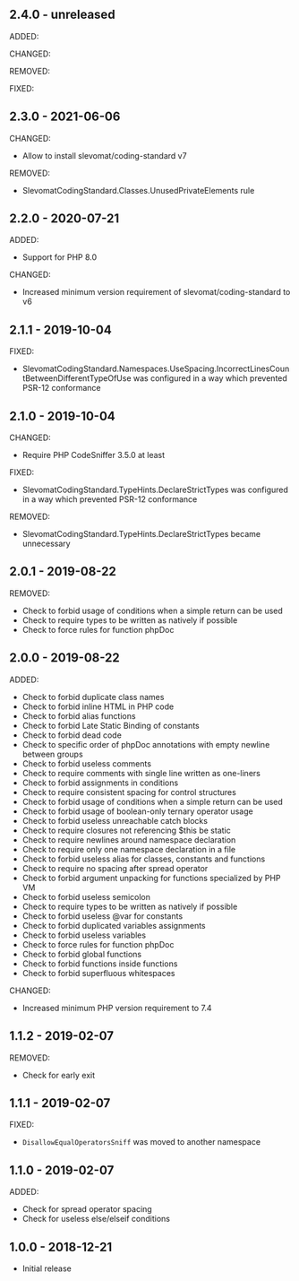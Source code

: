 ## 2.4.0 - unreleased

ADDED:

CHANGED:

REMOVED:

FIXED:

## 2.3.0 - 2021-06-06

CHANGED:

- Allow to install slevomat/coding-standard v7

REMOVED:

- SlevomatCodingStandard.Classes.UnusedPrivateElements rule

## 2.2.0 - 2020-07-21

ADDED:

- Support for PHP 8.0

CHANGED:

- Increased minimum version requirement of slevomat/coding-standard to v6

## 2.1.1 - 2019-10-04

FIXED:

- SlevomatCodingStandard.Namespaces.UseSpacing.IncorrectLinesCountBetweenDifferentTypeOfUse was configured in a way which prevented PSR-12 conformance

## 2.1.0 - 2019-10-04

CHANGED:

- Require PHP CodeSniffer 3.5.0 at least

FIXED:

- SlevomatCodingStandard.TypeHints.DeclareStrictTypes was configured in a way which prevented PSR-12 conformance

REMOVED:

- SlevomatCodingStandard.TypeHints.DeclareStrictTypes became unnecessary

## 2.0.1 - 2019-08-22

REMOVED:

- Check to forbid usage of conditions when a simple return can be used
- Check to require types to be written as natively if possible
- Check to force rules for function phpDoc

## 2.0.0 - 2019-08-22

ADDED:

- Check to forbid duplicate class names
- Check to forbid inline HTML in PHP code
- Check to forbid alias functions
- Check to forbid Late Static Binding of constants
- Check to forbid dead code
- Check to specific order of phpDoc annotations with empty newline between groups
- Check to forbid useless comments
- Check to require comments with single line written as one-liners
- Check to forbid assignments in conditions
- Check to require consistent spacing for control structures
- Check to forbid usage of conditions when a simple return can be used
- Check to forbid usage of boolean-only ternary operator usage
- Check to forbid useless unreachable catch blocks
- Check to require closures not referencing $this be static
- Check to require newlines around namespace declaration
- Check to require only one namespace declaration in a file
- Check to forbid useless alias for classes, constants and functions
- Check to require no spacing after spread operator
- Check to forbid argument unpacking for functions specialized by PHP VM
- Check to forbid useless semicolon
- Check to require types to be written as natively if possible
- Check to forbid useless @var for constants
- Check to forbid duplicated variables assignments
- Check to forbid useless variables
- Check to force rules for function phpDoc
- Check to forbid global functions
- Check to forbid functions inside functions
- Check to forbid superfluous whitespaces

CHANGED:

- Increased minimum PHP version requirement to 7.4

## 1.1.2 - 2019-02-07

REMOVED:

- Check for early exit

## 1.1.1 - 2019-02-07

FIXED:

- `DisallowEqualOperatorsSniff` was moved to another namespace

## 1.1.0 - 2019-02-07

ADDED:

- Check for spread operator spacing
- Check for useless else/elseif conditions

## 1.0.0 - 2018-12-21

- Initial release

